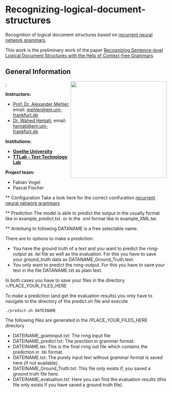 # Recognizing-logical-document-structures
Rocognition of logical document structures based on [recurrent neural network grammars](https://arxiv.org/abs/1602.07776/). 

This work is the preliminary work of the paper [Recognizing Sentence-level Logical Document Structures with the Help of
Context-free Grammars](https://arxiv.org/abs/1602.07776) 
## General Information
<img align="right" width="300" height="" src="https://upload.wikimedia.org/wikipedia/commons/1/1e/Logo-Goethe-University-Frankfurt-am-Main.svg">;

**Instructors:**
* [Prof. Dr. Alexander Mehler](https://www.texttechnologylab.org/team/alexander-mehler/), email: mehler@em.uni-frankfurt.de
* [Dr. Wahed Hemati](https://www.texttechnologylab.org/team/wahed-hemati/), email: hemati@em.uni-frankfurt.de

**Institutions:**
* **[Goethe University](http://www.informatik.uni-frankfurt.de/index.php/en/)**
* **[TTLab - Text Technology Lab](https://www.texttechnologylab.org/)**

**Project team:**
* Fabian Vogel
* Pascal Fischer

** Configuration
Take a look here for the correct conifuration [recurrent neural network grammars](https://arxiv.org/abs/1602.07776/)

** Prediction
The model is able to predict the output in the usually format like in example_predict.txt. or in the .xml format like in example_XML.tei.

** Anleitung
In following DATANAME is a free selectable name. 

There are to options to make a prediction:
* You have the ground truth of a text and you want to predict the rnng-output as .tei file as well as the evaluation. For this you have to save your ground_truth data as DATANAME_Ground_Truth.text.
* You only want to predict the rnng-output. For this you have to save your text in the file DATANAME.txt as plain text.

In both cases you have to save your files in the directory >/PLACE_YOUR_FILES_HERE

To make a prediciton (and get the evaluation results) you only have to navigate to the directory of the predict.sh file and execute 

    ./predict.sh DATEINAME 

The following files are generated in the /PLACE_YOUR_FILES_HERE directory

* DATEINAME_graminput.txt: The rnng input file 
* DATEINAME_predict.txt: The precition in grammar format.
* DATEINAME.tei: This is the final rnng out file which contains the prediction in .tei format.
* DATEINAME.txt: The purely input text without grammar format is saved here (if not available).
* DATEINAME_Ground_Truth.txt: This file only exists if, you saved a ground truth file here.
* DATEINAME_evaluation.txt: Here you can find the evaluation results (this file only exists if you have saved a ground truth file).
